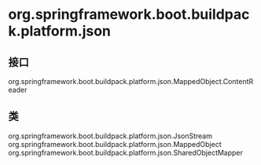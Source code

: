 # org.springframework.boot.buildpack.platform.json

## 接口

org.springframework.boot.buildpack.platform.json.MappedObject.ContentReader<C>

## 类

org.springframework.boot.buildpack.platform.json.JsonStream
org.springframework.boot.buildpack.platform.json.MappedObject
org.springframework.boot.buildpack.platform.json.SharedObjectMapper




